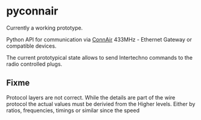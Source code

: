 pyconnair
========

Currently a working prototype.

Python API for communication via [ConnAir](http://simple-solutions.de/shop/product_info.php?products_id=87)
433MHz - Ethernet Gateway or compatible devices.

The current prototypical state allows to send Intertechno commands to the radio controlled plugs.

Fixme
-----

Protocol layers are not correct.
While the details are part of the wire protocol the actual values must be derivied from the Higher levels.
Either by ratios, frequencies, timings or similar since the speed
